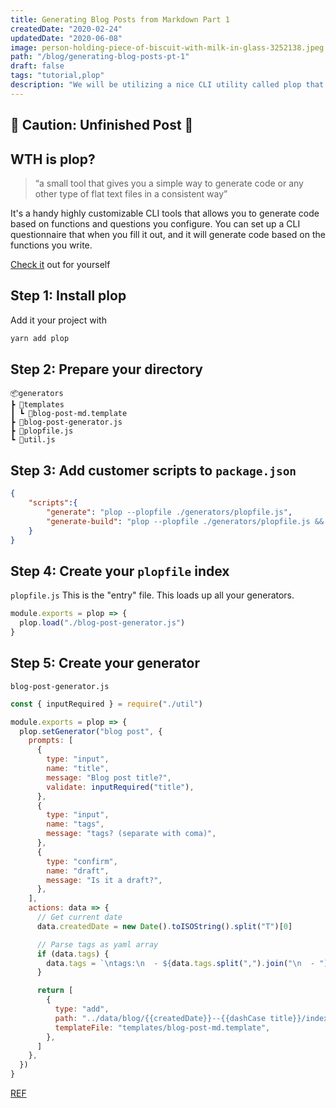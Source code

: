 ```yaml
---
title: Generating Blog Posts from Markdown Part 1
createdDate: "2020-02-24"
updatedDate: "2020-06-08"
image: person-holding-piece-of-biscuit-with-milk-in-glass-3252138.jpeg
path: "/blog/generating-blog-posts-pt-1"
draft: false
tags: "tutorial,plop"
description: "We will be utilizing a nice CLI utility called plop that will help keep our Markdown metadata consistent."
---
```


## 🚧 Caution: Unfinished Post 👷‍

## WTH is plop?

> “a small tool that gives you a simple way to generate code or any other type of flat text files in a consistent way”

It's a handy highly customizable CLI tools that allows you to generate code based on functions and questions you configure.
You can set up a CLI questionnaire that when you fill it out, and it will generate code based on the functions you write.

[Check it](https://github.com/plopjs/plop) out for yourself

## Step 1: Install plop

Add it your project with

```sh
yarn add plop
```

## Step 2: Prepare your directory

```dir
📦generators
┣ 📂templates
┃ ┗ 📜blog-post-md.template
┣ 📜blog-post-generator.js
┣ 📜plopfile.js
┗ 📜util.js
```

## Step 3: Add customer scripts to `package.json`

```JSON
{
    "scripts":{
        "generate": "plop --plopfile ./generators/plopfile.js",
        "generate-build": "plop --plopfile ./generators/plopfile.js && gatsby build"
    }
}
```

## Step 4: Create your `plopfile` index

`plopfile.js`
This is the "entry" file. This loads up all your generators.

```js
module.exports = plop => {
  plop.load("./blog-post-generator.js")
}
```

## Step 5: Create your generator

`blog-post-generator.js`

```js
const { inputRequired } = require("./util")

module.exports = plop => {
  plop.setGenerator("blog post", {
    prompts: [
      {
        type: "input",
        name: "title",
        message: "Blog post title?",
        validate: inputRequired("title"),
      },
      {
        type: "input",
        name: "tags",
        message: "tags? (separate with coma)",
      },
      {
        type: "confirm",
        name: "draft",
        message: "Is it a draft?",
      },
    ],
    actions: data => {
      // Get current date
      data.createdDate = new Date().toISOString().split("T")[0]

      // Parse tags as yaml array
      if (data.tags) {
        data.tags = `\ntags:\n  - ${data.tags.split(",").join("\n  - ")}`
      }

      return [
        {
          type: "add",
          path: "../data/blog/{{createdDate}}--{{dashCase title}}/index.md",
          templateFile: "templates/blog-post-md.template",
        },
      ]
    },
  })
}
```

[REF](https://dev.to/ekafyi/adding-generators-to-your-gatsby-site-with-plop-2gd5)
